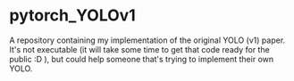 # pytorch_YOLOv1

A repository containing my implementation of the original YOLO (v1) paper. It's not executable (it will take some time to get that code ready for the public :D ), but could help someone that's trying to implement their own YOLO.
